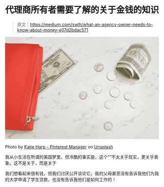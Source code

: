 # 代理商所有者需要了解的关于金钱的知识

> 原文：<https://medium.com/swlh/what-an-agency-owner-needs-to-know-about-money-e07d2bdac571>

![](img/567635a1a3bbc902cbda31538427e301.png)

Photo by [Katie Harp - Pinterest Manager](https://unsplash.com/@kharp?utm_source=medium&utm_medium=referral) on [Unsplash](https://unsplash.com?utm_source=medium&utm_medium=referral)

我从小生活在所谓的美国梦里。但冷酷的事实是，这个“”不太关乎现实，更关乎表象。这不是关于，而是关于

我们想看起来很有钱，但我们讨厌公开谈论它。我的父母甚至没有告诉我他们为我的大学申请了学生贷款，也没有告诉我他们是如何工作的！